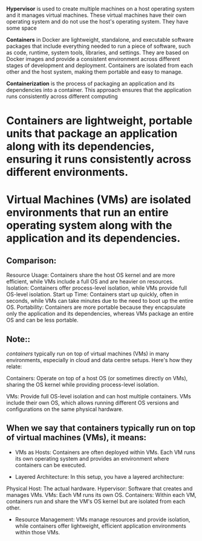 **Hypervisor** is used to create multiple machines on a host operating system and
it manages virtual machines. These virtual machines have their own operating
system and do not use the host's operating system. They have some space

**Containers** in Docker are lightweight, standalone, and executable software packages that include everything needed to run a piece of software, such as code, runtime, system tools, libraries, and settings. They are based on Docker images and provide a consistent environment across different stages of development and deployment. Containers are isolated from each other and the host system, making them portable and easy to manage.

**Containerization** is the process of packaging an application and its dependencies into a container. This approach ensures that the application runs consistently across different computing


# Containers are lightweight, portable units that package an application along with its dependencies, ensuring it runs consistently across different environments.

# Virtual Machines (VMs) are isolated environments that run an entire operating system along with the application and its dependencies.

## Comparison:

Resource Usage: Containers share the host OS kernel and are more efficient, while VMs include a full OS and are heavier on resources.
Isolation: Containers offer process-level isolation, while VMs provide full OS-level isolation.
Start up Time: Containers start up quickly, often in seconds, while VMs can take minutes due to the need to boot up the entire OS.
Portability: Containers are more portable because they encapsulate only the application and its dependencies, whereas VMs package an entire OS and can be less portable.


## **Note:**:
 *containers* typically run on top of virtual machines (VMs) in many environments, especially in cloud and data centre setups. Here's how they relate:

Containers: Operate on top of a host OS (or sometimes directly on VMs), sharing the OS kernel while providing process-level isolation.

VMs: Provide full OS-level isolation and can host multiple containers. VMs include their own OS, which allows running different OS versions and configurations on the same physical hardware.


## When we say that containers typically run on top of virtual machines (VMs), it means:

- VMs as Hosts: Containers are often deployed within VMs. Each VM runs its own operating system and provides an environment where containers can be executed.

- Layered Architecture: In this setup, you have a layered architecture:

Physical Host: The actual hardware.
Hypervisor: Software that creates and manages VMs.
VMs: Each VM runs its own OS.
Containers: Within each VM, containers run and share the VM's OS kernel but are isolated from each other.

- Resource Management: VMs manage resources and provide isolation, while containers offer lightweight, efficient application environments within those VMs.